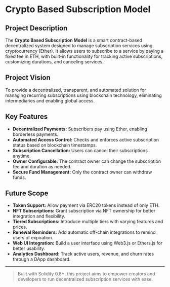 # Crypto Based Subscription Model

## Project Description

The **Crypto Based Subscription Model** is a smart contract-based decentralized system designed to manage subscription services using cryptocurrency (Ether). It allows users to subscribe to a service by paying a fixed fee in ETH, with built-in functionality for tracking active subscriptions, customizing durations, and canceling services.

## Project Vision

To provide a decentralized, transparent, and automated solution for managing recurring subscriptions using blockchain technology, eliminating intermediaries and enabling global access.

## Key Features

- **Decentralized Payments:** Subscribers pay using Ether, enabling borderless payments.
- **Automated Access Control:** Checks and enforces active subscription status based on blockchain timestamps.
- **Subscription Cancellation:** Users can cancel their subscriptions anytime.
- **Owner Configurable:** The contract owner can change the subscription fee and duration as needed.
- **Secure Fund Management:** Only the contract owner can withdraw funds.

## Future Scope

- **Token Support:** Allow payment via ERC20 tokens instead of only ETH.
- **NFT Subscriptions:** Grant subscription via NFT ownership for better integration and flexibility.
- **Tiered Subscriptions:** Introduce multiple tiers with varying features and prices.
- **Renewal Reminders:** Add automatic off-chain integrations to remind users of expiration.
- **Web UI Integration:** Build a user interface using Web3.js or Ethers.js for better usability.
- **Analytics Dashboard:** Track active users, revenue, and churn rates through a DApp dashboard.

---

> Built with Solidity 0.8+, this project aims to empower creators and developers to run decentralized subscription services with ease.
> 
